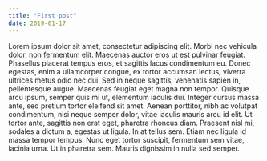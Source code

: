 ```yaml
---
title: "First post"
date: 2019-01-17
---
```

Lorem ipsum dolor sit amet, consectetur adipiscing elit. Morbi nec vehicula dolor, non fermentum elit. 
Maecenas auctor eros ut est pulvinar feugiat. Phasellus placerat tempus eros, et sagittis lacus condimentum eu. 
Donec egestas, enim a ullamcorper congue, ex tortor accumsan lectus, viverra ultrices metus odio nec dui. Sed in neque sagittis, 
venenatis sapien in, pellentesque augue. Maecenas feugiat eget magna non tempor. Quisque arcu ipsum, semper quis mi ut, 
elementum iaculis dui. Integer cursus massa ante, sed pretium tortor eleifend sit amet. Aenean porttitor, 
nibh ac volutpat condimentum, nisi neque semper dolor, vitae iaculis mauris arcu id elit. 
Ut tortor ante, sagittis non erat eget, pharetra rhoncus diam. Praesent nisl mi, 
sodales a dictum a, egestas ut ligula. In at tellus sem. Etiam nec ligula id massa tempor tempus.
Nunc eget tortor suscipit, fermentum sem vitae, lacinia urna. Ut in pharetra sem. Mauris dignissim in nulla sed semper.
